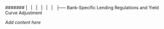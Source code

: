 ####### |   |   |   |   |   |   ├── Bank-Specific Lending Regulations and Yield Curve Adjustment

*Add content here*